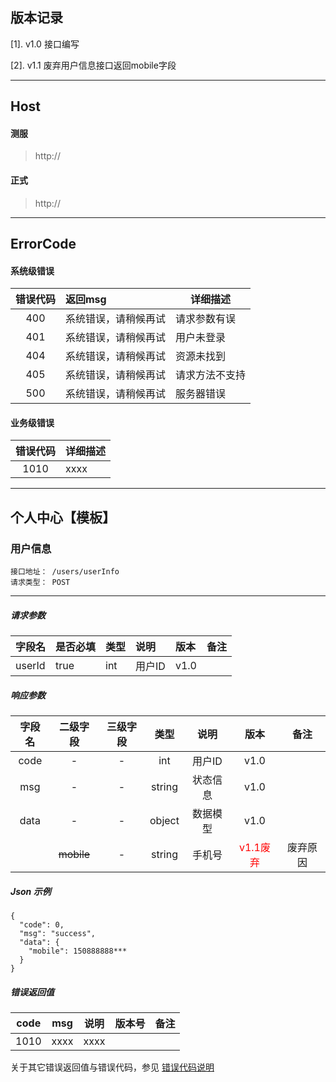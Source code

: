 

## 版本记录

[1]. v1.0 接口编写

[2]. v1.1 废弃用户信息接口返回mobile字段







------

## Host

#### 测服

> http://

#### 正式

> http://

------

## <span id = "errorcode">ErrorCode </span>

#### 系统级错误

| 错误代码 | 返回msg              | 详细描述       |
| :------: | :------------------- | -------------- |
|   400    | 系统错误，请稍候再试 | 请求参数有误   |
|   401    | 系统错误，请稍候再试 | 用户未登录     |
|   404    | 系统错误，请稍候再试 | 资源未找到     |
|   405    | 系统错误，请稍候再试 | 请求方法不支持 |
|   500    | 系统错误，请稍候再试 | 服务器错误     |

#### 业务级错误

| 错误代码 | 详细描述 |
| :------: | :------- |
|   1010   | xxxx     |



------

## 个人中心【模板】

### 用户信息

```
接口地址： /users/userInfo
请求类型： POST
```

------

##### 请求参数

| 字段名 | 是否必填 | 类型 | 说明   | 版本 | 备注 |
| :----- | :------- | :--- | :----- | :--- | ---- |
| userId | true     | int  | 用户ID | v1.0 |      |

##### 响应参数

| 字段名 |  二级字段  | 三级字段 |  类型  |   说明   |                 版本                 |   备注   |
| :----: | :--------: | :------: | :----: | :------: | :----------------------------------: | :------: |
|  code  |     -      |    -     |  int   |  用户ID  |                 v1.0                 |          |
|  msg   |     -      |    -     | string | 状态信息 |                 v1.0                 |          |
|  data  |     -      |    -     | object | 数据模型 |                 v1.0                 |          |
|        | ~~mobile~~ |    -     | string |  手机号  | <font color=#ff0000 >v1.1废弃</font> | 废弃原因 |

##### Json 示例

```
{
  "code": 0,
  "msg": "success",
  "data": {
    "mobile": 150888888***
  }
}
```



##### 错误返回值 

| code | msg  | 说明 | 版本号 | 备注 |
| :--: | :--: | ---- | ------ | ---- |
| 1010 | xxxx | xxxx |        |      |

关于其它错误返回值与错误代码，参见 [错误代码说明](#errorcode)

